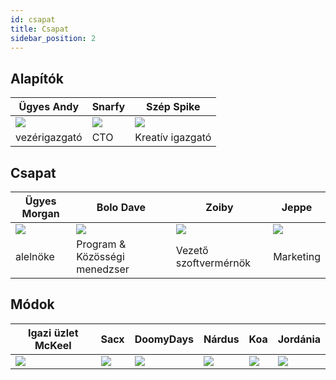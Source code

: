 ```yaml
---
id: csapat
title: Csapat
sidebar_position: 2
---
```


## Alapítók

| Ügyes Andy              | Snarfy               | Szép Spike               |
| ----------------------- | -------------------- | ------------------------ |
| ![](/img/NiftyAndy.png) | ![](/img/snarfy.png) | ![](/img/NiftySpike.png) |
| vezérigazgató           | CTO                  | Kreatív igazgató         |

## Csapat

| Ügyes Morgan              | Bolo Dave                     | Zoiby                 | Jeppe               |
| ------------------------- | ----------------------------- | --------------------- | ------------------- |
| ![](/img/NiftyMorgan.png) | ![](/img/bolo.png)            | ![](/img/zoiby.png)   | ![](/img/jeppe.png) |
| alelnöke                  | Program & Közösségi menedzser | Vezető szoftvermérnök | Marketing           |

## Módok

| Igazi üzlet McKeel     | Sacx               | DoomyDays           | Nárdus             | Koa               | Jordánia             |
| ---------------------- | ------------------ | ------------------- | ------------------ | ----------------- | -------------------- |
| ![](/img/realdeal.png) | ![](/img/sacx.png) | ![](/img/doomy.png) | ![](/img/nard.png) | ![](/img/koa.png) | ![](/img/jordan.png) |
